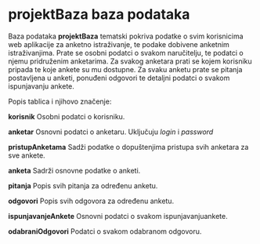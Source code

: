 # **projektBaza** baza podataka

Baza podataka **projektBaza** tematski pokriva podatke o svim korisnicima web aplikacije za anketno istraživanje, te podake dobivene anketnim istraživanjima. Prate se osobni podatci o svakom naručitelju, te podatci o njemu pridruženim anketarima. Za svakog anketara prati se kojem korisniku pripada te koje ankete su mu dostupne. Za svaku anketu prate se pitanja postavljena u anketi, ponuđeni odgovori te detaljni podatci o svakom ispunjavanju ankete. 

Popis tablica i njihovo značenje:

**korisnik**
Osobni podatci o korisniku.

**anketar**
Osnovni podatci o anketaru. Uključuju _login_ i _password_

**pristupAnketama**
Sadži podatke o dopuštenjima pristupa svih anketara za sve ankete.

**anketa**
Sadrži osnovne podatke o anketi.

**pitanja**
Popis svih pitanja za određenu anketu.

**odgovori**
Popis svih odgovora za određenu anketu.

**ispunjavanjeAnkete**
Osnovni podatci o svakom ispunjavanjuankete.

**odabraniOdgovori**
Podatci o svakom odabranom odgovoru.
